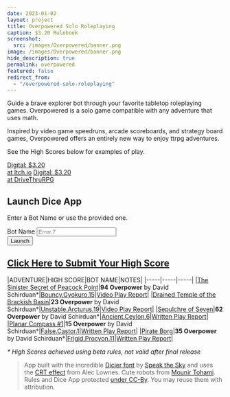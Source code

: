```yaml
---
date: 2023-01-02
layout: project
title: Overpowered Solo Roleplaying
caption: $3.20 Rulebook
screenshot:
  src: /images/Overpowered/banner.png
image: /images/Overpowered/banner.png
hide_description: true
permalink: overpowered
featured: false
redirect_from:
  - "/overpowered-solo-roleplaying"
---
```


Guide a brave explorer bot through your favorite tabletop roleplaying games. Overpowered is a solo game compatible with any adventure that uses math.

Inspired by video game speedruns, arcade scoreboards, and strategy board games, Overpowered offers an entirely new way to enjoy ttrpg adventures.

See the High Scores below for examples of play.

<div class="shopping-buttons">
<a target="_blank" href="https://technicalgrimoire.itch.io/overpowered-solo-roleplaying" class="btn btn-primary itchBTN">Digital: $3.20<br>at Itch.io</a>
<a target="_blank" href="https://www.drivethrurpg.com/product/421856/Overpowered-Solo-Roleplaying" class="btn btn-primary dtrpgBTN">Digital: $3.20<br>at DriveThruRPG</a>
</div>

## Launch Dice App

Enter a Bot Name or use the provided one.

<form class="form-inline" action="/overpowered-app" method="get" >
  <div class="form-group mx-sm-3">
      <label class="sr-only" for="botName">Bot Name</label>
      <input type="text" name="name" class="form-control" id="botName" placeholder="Error.7">
    </div>
  <button type="submit" class="btn btn-primary">Launch</button>
</form>

## [Click Here to Submit Your High Score](https://docs.google.com/forms/d/e/1FAIpQLSdEXARUVTmTKCAVsnur_qb3Wj-nu7fMiXfNMBGnhINsNBbrBw/viewform?usp=sf_link)

|ADVENTURE|HIGH SCORE|BOT NAME|NOTES|
|-----|-----|-----|
|[The Sinister Secret of Peacock Point](https://brad-kerr.itch.io/wyvern-songs)|**94 Overpower** by David Schirduan*|[Bouncy.Gyokuro.15](https://www.technicalgrimoire.com/overpowered-app?name=Bouncy.Gyokuro.15)|[Video Play Report](https://youtu.be/hNzL4wUip74)|
|[Drained Temple of the Brackish Basin](https://brstf.itch.io/brackish-basin)|**23 Overpower** by David Schirduan*|[Unstable.Arcturus.19](https://www.technicalgrimoire.com/overpowered-app?name=Unstable.Arcturus.19)|[Video Play Report](https://youtu.be/skfdnZeqjz8)|
|[Sepulchre of Seven](https://www.drivethrurpg.com/product/366868/The-Sepulchre-of-Seven)|**62 Overpower** by David Schirduan*|[Ancient.Ceylon.6](https://www.technicalgrimoire.com/overpowered-app?name=Ancient.Ceylon.6)|[Written Play Report](/david/2023/01/overpoweredsepulchre)|
|[Planar Compass #1](https://www.planarcompass.com/)|**15 Overpower** by David Schirduan*|[False.Castor.1](https://www.technicalgrimoire.com/overpowered-app?name=False.Castor.1)|[Written Play Report](/david/2023/02/overpoweredplanar)|
|[Pirate Borg](https://www.limithron.com/pirateborg)|**35 Overpower** by David Schirduan*|[Frigid.Procyon.11](https://www.technicalgrimoire.com/overpowered-app?name=Frigid.Procyon.11)|[Written Play Report](/david/2023/02/overpoweredpirateborg)|

_* High Scores achieved using beta rules, not valid after final release_

> App built with the incredible [Dicier font](https://speakthesky.itch.io/typeface-dicier) by [Speak the Sky](https://speakthesky.com/) and uses the [CRT effect](http://aleclownes.com/2017/02/01/crt-display.html) from Alec Lownes. Cute robots from [Mounir Tohami](https://mounirtohami.itch.io/26-animated-pixelart-robots). Rules and Dice App protected [under CC-By](https://creativecommons.org/licenses/by/4.0/). You may reuse them with attribution.

<script>
//Generate random bot names for the entry box

window.addEventListener("load", (event) => {
  grabJSON();
});

function grabJSON(){
fetch('/assets/generator_resources/overpowered.json')
  .then(
    function (response) {
      if (response.status !== 200) {
        console.log('Looks like there was a problem. Status Code: ' +
          response.status);
        return;
      }

      // Examine the text in the response
      response.json().then(function (data) {
        overpowered = data;
        botName = overpowered.Adjectives[Math.floor(Math.random() * overpowered.Adjectives.length)].toUpperCase() + "." + overpowered.Names[Math.floor(Math.random() * overpowered.Names.length)].toUpperCase() + "." + Math.floor(Math.random() * (20) + 1);
        document.getElementById('botname').textContent = botName;
        console.log(botName);
      });
    }
  )
  .catch(function (err) {
    console.log('Fetch Error :-S', err);
  });
}

function launchApp(){
  appUrl = "/overpowered-app?name=" + document.getElementById('botname').textContent;
  open(appUrl, _blank, popup)
}  

</script>

